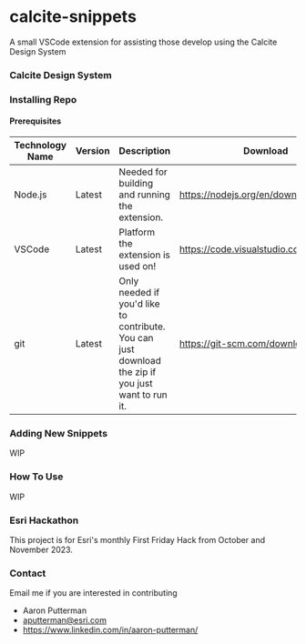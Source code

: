 # calcite-snippets
A small VSCode extension for assisting those develop using the Calcite Design System

### Calcite Design System

### Installing Repo
#### Prerequisites
| Technology Name   | Version  | Description                                       | Download
|-------------------|----------|---------------------------------------------------|-------------
| Node.js | Latest | Needed for building and running the extension. | https://nodejs.org/en/download
| VSCode | Latest | Platform the extension is used on! | https://code.visualstudio.com/download
| git | Latest | Only needed if you'd like to contribute. You can just download the zip if you just want to run it. | https://git-scm.com/downloads


### Adding New Snippets
WIP

### How To Use
WIP

### Esri Hackathon
This project is for Esri's monthly First Friday Hack from October and November 2023.

### Contact
Email me if you are interested in contributing
- Aaron Putterman
- aputterman@esri.com
- https://www.linkedin.com/in/aaron-putterman/
